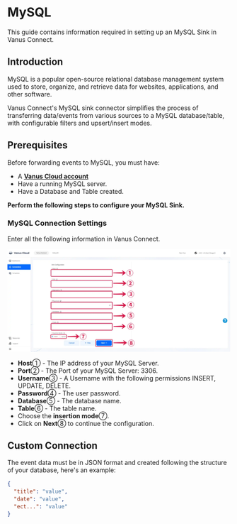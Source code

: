 # MySQL

This guide contains information required in setting up an MySQL Sink in Vanus Connect.  

## Introduction  

MySQL is a popular open-source relational database management system used to store, organize, and retrieve data for websites, applications, and other software.

Vanus Connect's MySQL sink connector simplifies the process of transferring data/events from various sources to a MySQL database/table, with configurable filters and upsert/insert modes.
## Prerequisites

Before forwarding events to MySQL, you must have:

- A [**Vanus Cloud account**](https://cloud.vanus.ai)
- Have a running MySQL server.
- Have a Database and Table created.

**Perform the following steps to configure your MySQL Sink.**

### MySQL Connection Settings

Enter all the following information in Vanus Connect.

![](images/mysql-sink-1.webp)

- **Host**① - The IP address of your MySQL Server.
- **Port**② - The Port of your MySQL Server: 3306.
- **Username**③ - A Username with the following permissions INSERT, UPDATE, DELETE.
- **Password**④ - The user password.
- **Database**⑤ - The database name.
- **Table**⑥ - The table name.
- Choose the **insertion mode**⑦.
- Click on **Next**⑧ to continue the configuration.

## Custom Connection

The event data must be in JSON format and created following the structure of your database, here's an example:

```json
{
  "title": "value",
  "date": "value",
  "ect...": "value"
}
```
